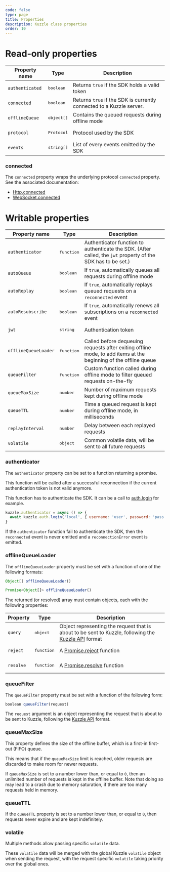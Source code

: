 ```yaml
---
code: false
type: page
title: Properties
description: Kuzzle class properties
order: 10
---
```


# Read-only properties

| Property name   | Type                | Description                                                          |
|-----------------|---------------------|----------------------------------------------------------------------|
| `authenticated` | <pre>boolean</pre>  | Returns `true` if the SDK holds a valid token                        |
| `connected`     | <pre>boolean</pre>  | Returns `true` if the SDK is currently connected to a Kuzzle server. |
| `offlineQueue`  | <pre>object[]</pre> | Contains the queued requests during offline mode                     |
| `protocol`      | <pre>Protocol</pre> | Protocol used by the SDK                                             |
| `events`        | <pre>string[]</pre> | List of every events emitted by the SDK                              |


### connected

The `connected` property wraps the underlying protocol `connected` property.
See the associated documentation:
 - [Http.connected](/sdk/js/7/protocols/http/properties)
 - [WebSocket.connected](/sdk/js/7/protocols/websocket/properties)

# Writable properties

| Property name        | Type                | Description                                                                                                     |
|----------------------|---------------------|-----------------------------------------------------------------------------------------------------------------|
| `authenticator`      | <pre>function</pre> | Authenticator function to authenticate the SDK. (After called, the `jwt` property of the SDK has to be set.)    |
| `autoQueue`          | <pre>boolean</pre>  | If `true`, automatically queues all requests during offline mode                                                |
| `autoReplay`         | <pre>boolean</pre>  | If `true`, automatically replays queued requests on a `reconnected` event                                       |
| `autoResubscribe`    | <pre>boolean</pre>  | If `true`, automatically renews all subscriptions on a `reconnected` event                                      |
| `jwt`                | <pre>string</pre>   | Authentication token                                                                                            |
| `offlineQueueLoader` | <pre>function</pre> | Called before dequeuing requests after exiting offline mode, to add items at the beginning of the offline queue |
| `queueFilter`        | <pre>function</pre> | Custom function called during offline mode to filter queued requests on-the-fly                                 |
| `queueMaxSize`       | <pre>number</pre>   | Number of maximum requests kept during offline mode                                                             |
| `queueTTL`           | <pre>number</pre>   | Time a queued request is kept during offline mode, in milliseconds                                              |
| `replayInterval`     | <pre>number</pre>   | Delay between each replayed requests                                                                            |
| `volatile`           | <pre>object</pre>   | Common volatile data, will be sent to all future requests                                                       |

### authenticator

The `authenticator` property can be set to a function returning a promise.

This function will be called after a successful reconnection if the current authentication token is not valid anymore.

This function has to authenticate the SDK. It can be a call to [auth.login](/sdk/js/7/controllers/auth/login) for example.

```js
kuzzle.authenticator = async () => {
  await kuzzle.auth.login('local', { username: 'user', password: 'pass' });
}
```

If the `authenticator` function fail to authenticate the SDK, then the `reconnected` event is never emitted and a `reconnectionError` event is emitted.

### offlineQueueLoader

The `offlineQueueLoader` property must be set with a function of one of the following formats:

```js
Object[] offlineQueueLoader()

Promise<Object[]> offlineQueueLoader()
```

The returned (or resolved) array must contain objects, each with the following properties:

| Property  | Type                | Description                                                                                                                                  |
|-----------|---------------------|----------------------------------------------------------------------------------------------------------------------------------------------|
| `query`   | <pre>object</pre>   | Object representing the request that is about to be sent to Kuzzle, following the [Kuzzle API](/core/2/guides/main-concepts/querying) format |
| `reject`  | <pre>function</pre> | A [Promise.reject](https://developer.mozilla.org/en-US/docs/Web/JavaScript/Reference/Global_Objects/Promise/reject) function                 |
| `resolve` | <pre>function</pre> | A [Promise.resolve](https://developer.mozilla.org/en-US/docs/Web/JavaScript/Reference/Global_Objects/Promise/resolve) function               |

### queueFilter

The `queueFilter` property must be set with a function of the following form:

```js
boolean queueFilter(request)
```

The `request` argument is an object representing the request that is about to be sent to Kuzzle, following the [Kuzzle API](/core/2/guides/main-concepts/querying) format.

### queueMaxSize

This property defines the size of the offline buffer, which is a first-in first-out (FIFO) queue.

This means that if the `queueMaxSize` limit is reached, older requests are discarded to make room for newer requests.

If `queueMaxSize` is set to a number lower than, or equal to `0`, then an unlimited number of requests is kept in the offline buffer.
Note that doing so may lead to a crash due to memory saturation, if there are too many requests held in memory.

### queueTTL

If the `queueTTL` property is set to a number lower than, or equal to `0`, then requests never expire and are kept indefinitely.

### volatile

Multiple methods allow passing specific `volatile` data.

These `volatile` data will be merged with the global Kuzzle `volatile` object when sending the request, with the request specific `volatile` taking priority over the global ones.

